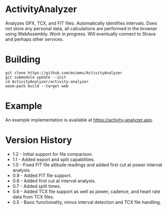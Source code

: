 # ActivityAnalyzer

Analyzes GPX, TCX, and FIT files.  Automatically identifies intervals. Does not store any personal data, all calculations are performed in the browser using WebAssembly. Work in progress. Will eventually connect to Strava and perhaps other services.

# Building

```
git clone https://github.com/msimms/ActivityAnalyzer
git submodule update --init
cd ActivityAnalyzer/activity-analyzer
wasm-pack build --target web
```

# Example

An example implementation is available at https://activity-analyzer.app.

# Version History

* 1.2 - Initial support for file comparison.
* 1.1 - Added export and split capabilities.
* 1.0 - Fixed FIT file altitude readings and added first cut at power interval analysis.
* 0.9 - Added FIT file support.
* 0.8 - Added first cut at interval analysis.
* 0.7 - Added split times.
* 0.6 - Added TCX file support as well as power, cadence, and heart rate data from TCX files.
* 0.5 - Basic functionality, minus interval detection and TCX file handling.
